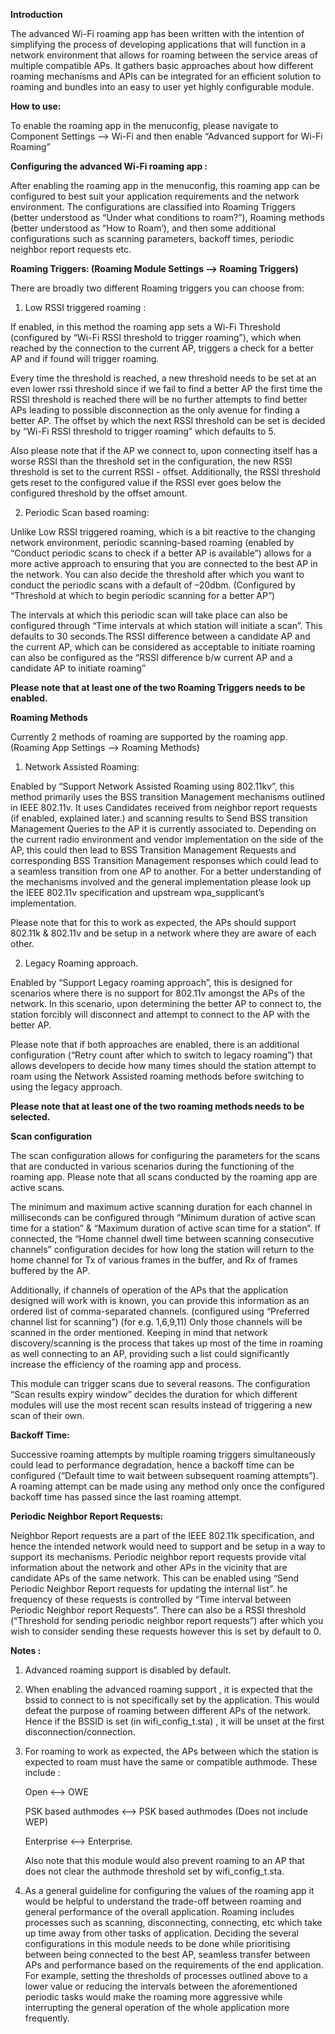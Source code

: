 **Introduction**

The advanced Wi-Fi roaming app has been written with the intention of simplifying the process of developing applications that will function in a network environment that allows for roaming between the service areas of multiple compatible APs.  It gathers basic approaches about how different roaming mechanisms and APIs can be integrated for an efficient solution to roaming and bundles into an easy to user yet highly configurable module.

**How to use:**

To enable the roaming app in the menuconfig, please navigate to Component Settings --> Wi-Fi and then enable “Advanced support for Wi-Fi Roaming”


**Configuring the advanced Wi-Fi roaming app :**

After enabling the roaming app in the menuconfig, this roaming app can be configured to best suit your application requirements and the network environment. The configurations are classified into Roaming Triggers (better understood as “Under what conditions to roam?”), Roaming methods (better understood as “How to Roam’), and then some additional configurations such as scanning parameters, backoff times, periodic neighbor report requests etc.


**Roaming Triggers: (Roaming Module Settings --> Roaming Triggers)**

There are broadly two different Roaming triggers you can choose from:

1) Low RSSI triggered roaming :

If enabled, in this method the roaming app sets a Wi-Fi Threshold (configured by “Wi-Fi RSSI threshold to trigger roaming”), which when reached by the connection to the current AP, triggers a check for a better AP and if found will trigger roaming.

Every time the threshold is reached, a new threshold needs to be set at an even lower rssi threshold since  if we fail to find a better AP the first time the RSSI threshold is reached there will be no further attempts to find better APs leading to possible disconnection as the only avenue for finding a better AP. The offset by which the next RSSI threshold can be set is decided by “Wi-Fi RSSI threshold to trigger roaming” which defaults to 5.

Also please note that if the AP we connect to, upon connecting itself has a worse RSSI than the threshold set in the configuration, the new RSSI threshold is set to the current RSSI - offset. Additionally, the RSSI threshold gets reset to the configured value if the RSSI ever goes below the configured threshold by the offset amount.

2) Periodic Scan based roaming:

Unlike Low RSSI triggered roaming, which is a bit reactive to the changing network environment, periodic scanning-based roaming (enabled by “Conduct periodic scans to check if a better AP is available”) allows for a more active approach to ensuring that you are connected to the best AP in the network. You can also decide the threshold after which you want to conduct the periodic scans with a default of –20dbm. (Configured by “Threshold at which to begin periodic scanning for a better AP”)

The intervals at which this periodic scan will take place can also be configured through “Time intervals at which station will initiate a scan”. This defaults to 30 seconds.The RSSI difference between a candidate AP and the current AP, which can be considered as acceptable to initiate roaming can also be configured as the “RSSI difference b/w current AP and a candidate AP to initiate roaming”

**Please note that at least one of the two Roaming Triggers needs to be enabled.**


**Roaming Methods**

Currently 2 methods of roaming are supported by the roaming app. (Roaming App Settings --> Roaming Methods)

1) Network Assisted Roaming:

Enabled by “Support Network Assisted Roaming using 802.11kv”, this method primarily uses the BSS transition Management mechanisms outlined in IEEE 802.11v. It uses Candidates received from neighbor report requests (if enabled, explained later.) and scanning results to Send BSS transition Management Queries to the AP it is currently associated to. Depending on the current radio environment and vendor implementation on the side of the AP, this could then lead to BSS Transition Management Requests and corresponding BSS Transition Management responses which could lead to a seamless transition from one AP to another. For a better understanding of the mechanisms involved and the general implementation please look up the IEEE 802.11v specification and upstream wpa_supplicant’s implementation.

Please note that for this to work as expected, the APs should support 802.11k & 802.11v and be setup in a network where they are aware of each other.

2) Legacy Roaming approach.

Enabled by “Support Legacy roaming approach”, this is designed for scenarios where there is no support for 802.11v amongst the APs of the network. In this scenario, upon determining the better AP to connect to, the station forcibly will disconnect and attempt to connect to the AP with the better AP.

Please note that if both approaches are enabled, there is an additional configuration (“Retry count after which to switch to legacy roaming”) that allows developers to decide how many times should the station attempt to roam using the Network Assisted roaming methods before switching to using the legacy approach.

**Please note that at least one of the two roaming methods needs to be selected.**


**Scan configuration**

The scan configuration allows for configuring the parameters for the scans that are conducted in various scenarios during the functioning of the roaming app. Please note that all scans conducted by the roaming app are active scans.

The minimum and maximum active scanning duration for each channel in milliseconds can be configured through “Minimum duration of active scan time for a station” & “Maximum duration of active scan time for a station”. If connected, the “Home channel dwell time between scanning consecutive channels” configuration decides for how long the station will return to the home channel for Tx of various frames in the buffer, and Rx of frames buffered by the AP.

Additionally, if channels of operation of the APs that the application designed will work with is known, you can provide this information as an ordered list of comma-separated channels. (configured using “Preferred channel list for scanning”) (for e.g. 1,6,9,11) Only those channels will be scanned in the order mentioned. Keeping in mind that network discovery/scanning is the process that takes up most of the time in roaming as well connecting to an AP, providing such a list could significantly increase the efficiency of the roaming app and process.

This module can trigger scans due to several reasons. The configuration “Scan results expiry window” decides the duration for which different modules will use the most recent scan results instead of triggering a new scan of their own.


**Backoff Time:**

Successive roaming attempts by multiple roaming triggers simultaneously could lead to performance degradation, hence a backoff time can be configured (“Default time to wait between subsequent roaming attempts”). A roaming attempt can be made using any method only once the configured backoff time has passed since the last roaming attempt.


**Periodic Neighbor Report Requests:**

Neighbor Report requests are a part of the IEEE 802.11k specification, and hence the intended network would need to support and be setup in a way to support its mechanisms. Periodic neighbor report requests provide vital information about the network and other APs in the vicinity that are candidate APs of the same network. This can be enabled using “Send Periodic Neighbor Report requests for updating the internal list”. he frequency of these requests is controlled by “Time interval between Periodic Neighbor report Requests”. There can also be a RSSI threshold (“Threshold for sending periodic neighbor report requests”) after which you wish to consider sending these requests however this is set by default to 0.


**Notes :**

1) Advanced roaming support is disabled by default.

2) When enabling the advanced roaming support , it is expected that the bssid to connect to is not specifically set by the application. This would defeat the purpose of roaming between different APs of the network. Hence if the BSSID is set (in  wifi_config_t.sta) , it will be unset at the first disconnection/connection.

3) For roaming to work as expected, the APs between which the station is expected to roam must have the same or compatible authmode.  These include :

   Open <--> OWE

   PSK based authmodes  <--> PSK based authmodes (Does not include WEP)

   Enterprise <--> Enterprise.

   Also note that this module would also prevent roaming to an AP that does not clear the authmode threshold set by wifi_config_t.sta.

4) As a general guideline for configuring the values of the roaming app it would be helpful to understand the trade-off between roaming and general performance of the overall application. Roaming includes processes such as scanning, disconnecting, connecting, etc which take up time away from other tasks of application. Deciding the several configurations in this module needs to be done while prioritising between being connected to the best AP, seamless transfer between APs and performance based on the requirements of the end application. For example, setting the thresholds of processes outlined above to a lower value or reducing the intervals between the aforementioned periodic tasks would make the roaming more aggressive while interrupting the general operation of the whole application more frequently.
